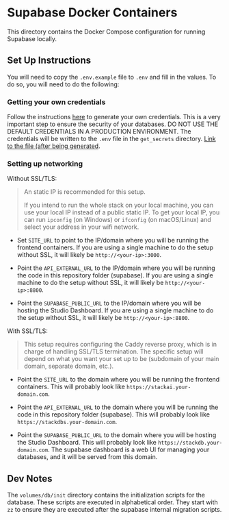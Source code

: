 # Supabase Docker Containers

This directory contains the Docker Compose configuration for running Supabase locally.

## Set Up Instructions

You will need to copy the `.env.example` file to `.env` and fill in the values. To do so, you will need to do the following:

### Getting your own credentials

Follow the instructions [here](get_secrets/README.md) to generate your own credentials. This is a very important step to ensure the security of your databases. DO NOT USE THE DEFAULT CREDENTIALS IN A PRODUCTION ENVIRONMENT. The credentials will be written to the `.env` file in the `get_secrets` directory. [Link to the file (after being generated](get_secrets/.env).

### Setting up networking

Without SSL/TLS:
>
> An static IP is recommended for this setup.
>
> If you intend to run the whole stack on your local machine, you can use your local IP instead of a public static IP.
> To get your local IP, you can run `ipconfig` (on Windows) or `ifconfig` (on macOS/Linux) and select your address in your wifi network.
>

- Set `SITE_URL` to point to the IP/domain where you will be running the frontend containers. If you are using a single machine to do the setup without SSL, it will likely be `http://<your-ip>:3000`.

- Point the `API_EXTERNAL_URL` to the IP/domain where you will be running the code in this repository folder (supabase). If you are using a single machine to do the setup without SSL, it will likely be `http://<your-ip>:8800`.

- Point the `SUPABASE_PUBLIC_URL` to the IP/domain where you will be hosting the Studio Dashboard. If you are using a single machine to do the setup without SSL, it will likely be `http://<your-ip>:8800`.

With SSL/TLS:
>
> This setup requires configuring the Caddy reverse proxy, which is in charge of handling SSL/TLS termination.
> The specific setup will depend on what you want your set up to be (subdomain of your main domain, separate domain, etc.).
>
- Point the `SITE_URL` to the domain where you will be running the frontend containers. This will probably look like `https://stackai.your-domain.com`.

- Point the `API_EXTERNAL_URL` to the domain where you will be running the code in this repository folder (supabase). This will probably look like `https://stackdbs.your-domain.com`.

- Point the `SUPABASE_PUBLIC_URL` to the domain where you will be hosting the Studio Dashboard. This will probably look like `https://stackdb.your-domain.com`. The supabase dashboard is a web UI for managing your databases, and it will be served from this domain.

## Dev Notes

The `volumes/db/init` directory contains the initialization scripts for the database. These scripts are executed in alphabetical order. They start with `zz` to ensure they are executed after the supabase internal migration scripts.
